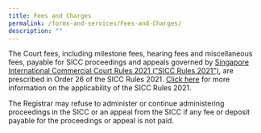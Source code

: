```yaml
---
title: Fees and Charges
permalink: /forms-and-services/Fees-and-Charges/
description: ""
---
```

The Court fees, including milestone fees, hearing fees and miscellaneous fees, payable for SICC proceedings and appeals governed by [Singapore International Commercial Court Rules 2021 ("SICC Rules 2021")](https://sso.agc.gov.sg/SL/SCJA1969-S924-2021?DocDate=20211202), are prescribed in Order 26 of the SICC Rules 2021. [Click here](http://www.sicc.gov.sg/guide-to-the-sicc/sicc-proceedings-in-general) for more information on the applicability of the SICC Rules 2021. 

The Registrar may refuse to administer or continue administering proceedings in the SICC or an appeal from the SICC if any fee or deposit payable for the proceedings or appeal is not paid.